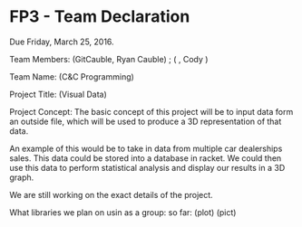# FP3 - Team Declaration
Due Friday, March 25, 2016.

Team Members: (GitCauble, Ryan Cauble) ; ( , Cody )

Team Name: (C&C Programming)

Project Title: (Visual Data)

Project Concept:
      The basic concept of this project will be to input data form an 
outside file, which will be used to produce a 3D representation of that 
data.

An example of this would be to take in data from multiple car dealerships
sales. This data could be stored into a database in racket. We could then 
use this data to perform statistical analysis and display our results
in a 3D graph.

We are still working on the exact details of the project.

What libraries we plan on usin as a group:
    so far:  (plot) (pict)

